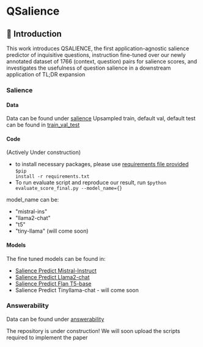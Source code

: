 # QSalience

## :star2: Introduction
This work introduces QSALIENCE, the first application-agnostic salience predictor of inquisitive questions, instruction fine-tuned over our newly annotated dataset of 1766 (context, question) pairs for salience scores, and investigates the usefulness of question salience in a downstream application of TL;DR expansion


### Salience

#### Data
Data can be found under [salience](./data/salience)
Upsampled train, default val, default test can be found in [train_val_test](./data/train_val_test)

#### Code
(Actively Under construction)
- to install necessary packages, please use [requirements file provided](./code/requirements.txt)
<code>$pip install -r requirements.txt</code>
- To run evaluate script and reproduce our result, run <code>$python evaluate_score_final.py --model_name={}</code>

model_name can be:
- "mistral-ins"
- "llama2-chat"
- "t5"
- "tiny-llama" (will come soon)


#### Models
The fine tuned models can be found in:
- [Salience Predict Mistral-Instruct](https://huggingface.co/lingchensanwen/mistral-ins-generation-best-balanced)
- [Salience Predict Llama2-chat](https://huggingface.co/lingchensanwen/llama2-chat-generation-best-balanced)
- [Salience Predict Flan T5-base](https://huggingface.co/lingchensanwen/t5_model_1st)
- Salience Predict Tinyllama-chat - will come soon

### Answerability
Data can be found under [answerability](./data/answerability)



The repository is under construction! We will soon upload the scripts required to implement the paper
